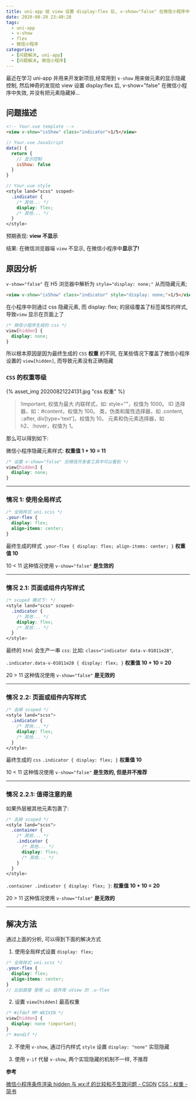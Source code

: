 ```yaml
---
title: uni-app 给 view 设置 display:flex 后, v-show="false" 在微信小程序中失效
date: 2020-08-20 23:40:28
tags:
  - uni-app
  - v-show
  - flex
  - 微信小程序
categories:
  - [问题解决, uni-app]
  - [问题解决, 微信小程序]
---
```


最近在学习 uni-app 并用来开发新项目,经常用到 `v-show` 用来做元素的显示隐藏控制, 然后神奇的发现给 view 设置 display:flex 后, v-show="false" 在微信小程序中失效, 并没有把元素隐藏掉...

<!-- more -->

## 问题描述

```html
<!-- Your.vue template -->
<view v-show="isShow" class="indicator">1/5</view>
```

```js
// Your.vue JavaScript
data() {
  return {
    // 显示控制
    isShow: false
  }
}
```

```scss
// Your.vue style
<style land="scss" scoped>
  .indicator {
    /* 其他... */
    display: flex;
    /* 其他... */
  }
</style>
```

预期表现: **view 不显示**

结果: 在微信浏览器端 `view` 不显示, 在微信小程序中**显示了!**

## 原因分析

`v-show="false"` 在 H5 浏览器中解析为 `style="display: none;"` 从而隐藏元素;

```html
<view v-show="isShow" class="indicator" style="display: none;">1/5</view>
```

在小程序中则通过 css 隐藏元素, 而 display: flex; 的层级覆盖了标签属性的样式, 导致`view` 显示在页面上了

```css
/* 微信小程序生成的 css */
view[hidden] {
  display: none;
}
```

所以根本原因是因为最终生成的 `CSS` **权重** 的不同, 在某些情况下覆盖了微信小程序设置的 `view[hidden]`, 而导致元素没有正确隐藏

### `CSS` 的权重等级

{% asset_img 20200821224131.jpg "css 权重" %}

> !important, 权值为最大
> 内联样式，如: style=""，权值为 1000。
> ID 选择器，如：#content，权值为 100。
> 类，伪类和属性选择器，如 .content, ::after, div[type='text']，权值为 10。
> 元素和伪元素选择器，如 h2、:hover，权值为 1。

那么可以得到如下:

微信小程序隐藏元素样式: **权重值 1 + 10 = 11**

```css
/* 设置 v-show="false" 后微信开发者工具中可以看到 */
view[hidden] {
  display: none;
}
```

---

### 情况 1: 使用全局样式

```scss
/* 全局样式 uni.scss */
.your-flex {
  display: flex;
  align-items: center;
}
```

最终生成的样式 `.your-flex { display: flex; align-items: center; }` **权重值 10**

10 < 11 这种情况使用 `v-show="false"` **是生效的**

---

### 情况 2.1: 页面或组件内写样式

```scss
/* scoped 模式下: */
<style land="scss" scoped>
  .indicator {
    /* 其他... */
    display: flex;
    /* 其他... */
  }
</style>
```

最终的 `html` 会生产一串 `css`: 比如: `class="indicator data-v-01011e28"`,

`.indicator.data-v-01011e28 { display: flex; }` **权重值 10 + 10 = 20**

20 > 11 这种情况使用 `v-show="false"` **是无效的**

---

### 情况 2.2: 页面或组件内写样式

```scss
/* 去掉 scoped */
<style land="scss">
  .indicator {
    /* 其他... */
    display: flex;
    /* 其他... */
  }
</style>
```

最终生成的 `css` `.indicator { display: flex; }` **权重值 10**

10 < 11 这种情况使用 `v-show="false"` **是生效的, 但是并不推荐**

---

### 情况 2.2.1: 值得注意的是

如果外层被其他元素包裹了:

```scss
/* 去掉 scoped */
<style land="scss">
  .container {
    /* 其他... */
    .indicator {
      /* 其他... */
      display: flex;
      /* 其他... */
    }
  }
</style>
```

`.container .indicator { display: flex; }`: **权重值 10 + 10 = 20**

20 > 11 这种情况使用 `v-show="false"` **是无效的**

---

## 解决方法

通过上面的分析, 可以得到下面的解决方式

1. 使用全局样式设置 `display: flex;`

```scss
/* 全局样式 uni.scss */
.your-flex {
  display: flex;
  align-items: center;
}
// 比如直接 使用 ui 组件库 uView 的 .u-flex
```

2. 设置 `view[hidden]` 最高权重

```scss
/* #ifdef MP-WEIXIN */
view[hidden] {
  display: none !important;
}
/* #endif */
```

2. 不使用 `v-show`, 通过行内样式 `style` 设置 `display: "none"` 实现隐藏

3. 使用 `v-if` 代替 `v-show`, 两个实现隐藏的机制不一样, 不推荐

**参考**

[微信小程序条件渲染 hidden 与 wx:if 的比较和不生效问题 - CSDN](https://blog.csdn.net/longfeng1234/article/details/94436068)
[CSS：权重 - 简书](https://www.jianshu.com/p/a8cf1e55032c)
